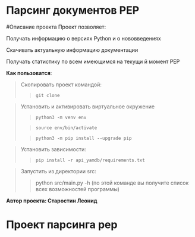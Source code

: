 # Парсинг документов PEP
#Описание проекта
Проект позволяет:

Получать информацию о версиях Python и о нововведениях

Скачивать актуальную информацию документации

Получать статистику по всем имеющимся на текущи й момент PEP

**Как пользоватся**:
>Скопировать проект командой: 
>> `git clone`

>Установить и активировать виртуальное окружение
>>`python3 -m venv env`
> 
>>`source env/bin/activate`
> 
>>`python3 -m pip install --upgrade pip`
 
>Установить зависимости:
>> `pip install -r api_yamdb/requirements.txt`


>Запустить из директории src:
>> python src/main.py -h (по этой команде вы получите список всех возможностей программы)

**Автор проекта: Старостин Леонид** 
# Проект парсинга pep
